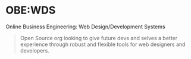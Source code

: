 # OBE:WDS

Online Business Engineering: Web Design/Development Systems

> Open Source org looking to give future devs and selves a better experience through robust and flexible tools for web designers and developers.
